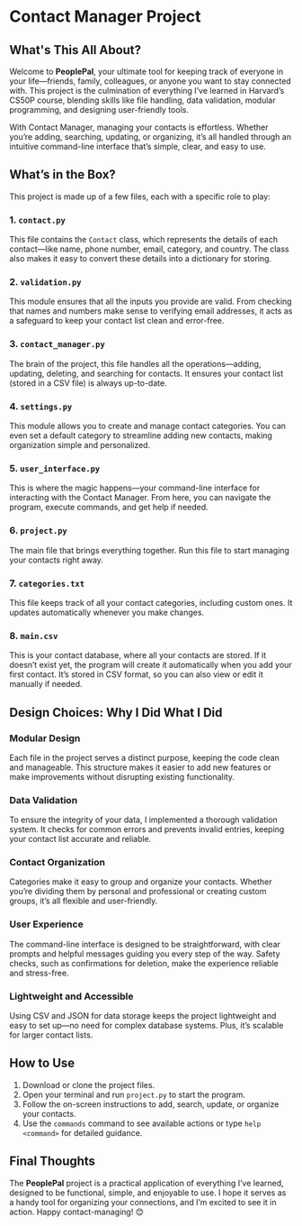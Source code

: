 # Contact Manager Project

## What's This All About?

Welcome to **PeoplePal**, your ultimate tool for keeping track of everyone in your life—friends, family, colleagues, or anyone you want to stay connected with. This project is the culmination of everything I’ve learned in Harvard’s CS50P course, blending skills like file handling, data validation, modular programming, and designing user-friendly tools.

With Contact Manager, managing your contacts is effortless. Whether you’re adding, searching, updating, or organizing, it’s all handled through an intuitive command-line interface that’s simple, clear, and easy to use.

## What’s in the Box?

This project is made up of a few files, each with a specific role to play:

### 1. **`contact.py`**
This file contains the `Contact` class, which represents the details of each contact—like name, phone number, email, category, and country. The class also makes it easy to convert these details into a dictionary for storing.

### 2. **`validation.py`**
This module ensures that all the inputs you provide are valid. From checking that names and numbers make sense to verifying email addresses, it acts as a safeguard to keep your contact list clean and error-free.

### 3. **`contact_manager.py`**
The brain of the project, this file handles all the operations—adding, updating, deleting, and searching for contacts. It ensures your contact list (stored in a CSV file) is always up-to-date.

### 4. **`settings.py`**
This module allows you to create and manage contact categories. You can even set a default category to streamline adding new contacts, making organization simple and personalized.

### 5. **`user_interface.py`**
This is where the magic happens—your command-line interface for interacting with the Contact Manager. From here, you can navigate the program, execute commands, and get help if needed.

### 6. **`project.py`**
The main file that brings everything together. Run this file to start managing your contacts right away.

### 7. **`categories.txt`**
This file keeps track of all your contact categories, including custom ones. It updates automatically whenever you make changes.

### 8. **`main.csv`**
This is your contact database, where all your contacts are stored. If it doesn’t exist yet, the program will create it automatically when you add your first contact. It’s stored in CSV format, so you can also view or edit it manually if needed.

## Design Choices: Why I Did What I Did

### **Modular Design**
Each file in the project serves a distinct purpose, keeping the code clean and manageable. This structure makes it easier to add new features or make improvements without disrupting existing functionality.

### **Data Validation**
To ensure the integrity of your data, I implemented a thorough validation system. It checks for common errors and prevents invalid entries, keeping your contact list accurate and reliable.

### **Contact Organization**
Categories make it easy to group and organize your contacts. Whether you’re dividing them by personal and professional or creating custom groups, it’s all flexible and user-friendly.

### **User Experience**
The command-line interface is designed to be straightforward, with clear prompts and helpful messages guiding you every step of the way. Safety checks, such as confirmations for deletion, make the experience reliable and stress-free.

### **Lightweight and Accessible**
Using CSV and JSON for data storage keeps the project lightweight and easy to set up—no need for complex database systems. Plus, it’s scalable for larger contact lists.

## How to Use

1. Download or clone the project files.
2. Open your terminal and run `project.py` to start the program.
3. Follow the on-screen instructions to add, search, update, or organize your contacts.
4. Use the `commands` command to see available actions or type `help <command>` for detailed guidance.

## Final Thoughts

The **PeoplePal** project is a practical application of everything I’ve learned, designed to be functional, simple, and enjoyable to use. I hope it serves as a handy tool for organizing your connections, and I’m excited to see it in action. Happy contact-managing! 😊